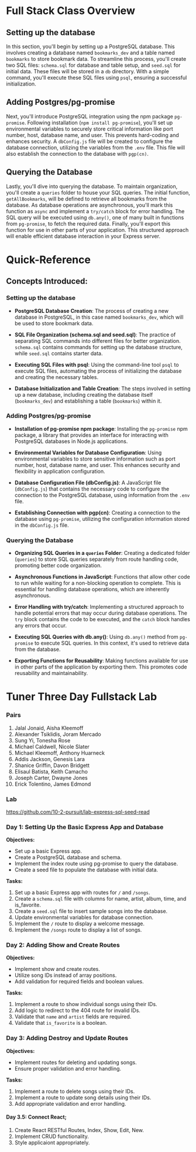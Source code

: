 # Full Stack Class Overview


## Setting up the database

In this section, you'll begin by setting up a PostgreSQL database. This involves creating a database named `bookmarks_dev` and a table named `bookmarks` to store bookmark data. To streamline this process, you'll create two SQL files: `schema.sql` for database and table setup, and `seed.sql` for initial data. These files will be stored in a `db` directory. With a simple command, you'll execute these SQL files using `psql`, ensuring a successful initialization.

## Adding Postgres/pg-promise

Next, you'll introduce PostgreSQL integration using the npm package `pg-promise`. Following installation (`npm install pg-promise`), you'll set up environmental variables to securely store critical information like port number, host, database name, and user. This prevents hard-coding and enhances security. A `dbConfig.js` file will be created to configure the database connection, utilizing the variables from the `.env` file. This file will also establish the connection to the database with `pgp(cn)`.

## Querying the Database

Lastly, you'll dive into querying the database. To maintain organization, you'll create a `queries` folder to house your SQL queries. The initial function, `getAllBookmarks`, will be defined to retrieve all bookmarks from the database. As database operations are asynchronous, you'll mark this function as `async` and implement a `try/catch` block for error handling. The SQL query will be executed using `db.any()`, one of many built in functions from `pg-promise`, to fetch the required data. Finally, you'll export this function for use in other parts of your application. This structured approach will enable efficient database interaction in your Express server.

# Quick-Reference

## Concepts Introduced:

### Setting up the database

- **PostgreSQL Database Creation**: The process of creating a new database in PostgreSQL, in this case named `bookmarks_dev`, which will be used to store bookmark data.

- **SQL File Organization (schema.sql and seed.sql)**: The practice of separating SQL commands into different files for better organization. `schema.sql` contains commands for setting up the database structure, while `seed.sql` contains starter data.

- **Executing SQL Files with psql**: Using the command-line tool `psql` to execute SQL files, automating the process of initializing the database and creating the necessary tables.

- **Database Initialization and Table Creation**: The steps involved in setting up a new database, including creating the database itself (`bookmarks_dev`) and establishing a table (`bookmarks`) within it.

### Adding Postgres/pg-promise

- **Installation of pg-promise npm package**: Installing the `pg-promise` npm package, a library that provides an interface for interacting with PostgreSQL databases in Node.js applications.

- **Environmental Variables for Database Configuration**: Using environmental variables to store sensitive information such as port number, host, database name, and user. This enhances security and flexibility in application configuration.

- **Database Configuration File (dbConfig.js)**: A JavaScript file (`dbConfig.js`) that contains the necessary code to configure the connection to the PostgreSQL database, using information from the `.env` file.

- **Establishing Connection with pgp(cn)**: Creating a connection to the database using `pg-promise`, utilizing the configuration information stored in the `dbConfig.js` file.

### Querying the Database

- **Organizing SQL Queries in a `queries` Folder**: Creating a dedicated folder (`queries`) to store SQL queries separately from route handling code, promoting better code organization.

- **Asynchronous Functions in JavaScript**: Functions that allow other code to run while waiting for a non-blocking operation to complete. This is essential for handling database operations, which are inherently asynchronous.

- **Error Handling with try/catch**: Implementing a structured approach to handle potential errors that may occur during database operations. The `try` block contains the code to be executed, and the `catch` block handles any errors that occur.

- **Executing SQL Queries with db.any()**: Using `db.any()` method from `pg-promise` to execute SQL queries. In this context, it's used to retrieve data from the database.

- **Exporting Functions for Reusability**: Making functions available for use in other parts of the application by exporting them. This promotes code reusability and maintainability.

# Tuner Three Day Fullstack Lab

### Pairs 

1. Jalal Jonaid, Aisha Kleemoff
2. Alexander Tsiklidis, Joram Mercado
3. Sung Yi, Tonesha Rose
4. Michael Caldwell, Nicole Slater
5. Michael Kleemoff, Anthony Huarneck
6. Addis Jackson, Genesis Lara
7. Shanice Griffin, Davon Bridgett
8. Elisaul Batista, Keith Camacho
9. Joseph Carter, Dwayne Jones
10. Erick Tolentino, James Edmond

### Lab
https://github.com/10-2-pursuit/lab-express-sql-seed-read



### Day 1: Setting Up the Basic Express App and Database

**Objectives:**
- Set up a basic Express app.
- Create a PostgreSQL database and schema.
- Implement the index route using pg-promise to query the database.
- Create a seed file to populate the database with initial data.

**Tasks:**
1. Set up a basic Express app with routes for `/` and `/songs`.
2. Create a `schema.sql` file with columns for name, artist, album, time, and is_favorite.
3. Create a `seed.sql` file to insert sample songs into the database.
4. Update environmental variables for database connection.
5. Implement the `/` route to display a welcome message.
6. Implement the `/songs` route to display a list of songs.

### Day 2: Adding Show and Create Routes

**Objectives:**
- Implement show and create routes.
- Utilize song IDs instead of array positions.
- Add validation for required fields and boolean values.

**Tasks:**
1. Implement a route to show individual songs using their IDs.
2. Add logic to redirect to the 404 route for invalid IDs.
3. Validate that `name` and `artist` fields are required.
4. Validate that `is_favorite` is a boolean.

### Day 3: Adding Destroy and Update Routes

**Objectives:**
- Implement routes for deleting and updating songs.
- Ensure proper validation and error handling.

**Tasks:**
1. Implement a route to delete songs using their IDs.
2. Implement a route to update song details using their IDs.
3. Add appropriate validation and error handling.

#### Day 3.5: Connect React;
1. Create React RESTful Routes, Index, Show, Edit, New.
2. Implement CRUD functionality.
3. Style applicaiont appropriately.


